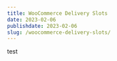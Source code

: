 ```yaml
---
title: WooCommerce Delivery Slots
date: 2023-02-06
publishdate: 2023-02-06
slug: /woocommerce-delivery-slots/
---
```


test